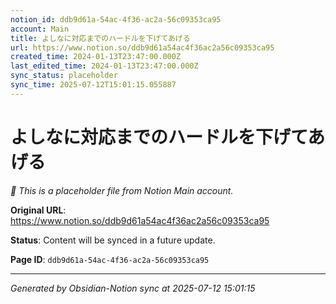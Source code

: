 ```yaml
---
notion_id: ddb9d61a-54ac-4f36-ac2a-56c09353ca95
account: Main
title: よしなに対応までのハードルを下げてあげる
url: https://www.notion.so/ddb9d61a54ac4f36ac2a56c09353ca95
created_time: 2024-01-13T23:47:00.000Z
last_edited_time: 2024-01-13T23:47:00.000Z
sync_status: placeholder
sync_time: 2025-07-12T15:01:15.055887
---
```


# よしなに対応までのハードルを下げてあげる

*🔄 This is a placeholder file from Notion Main account.*

**Original URL**: https://www.notion.so/ddb9d61a54ac4f36ac2a56c09353ca95

**Status**: Content will be synced in a future update.

**Page ID**: `ddb9d61a-54ac-4f36-ac2a-56c09353ca95`

---

*Generated by Obsidian-Notion sync at 2025-07-12 15:01:15*
